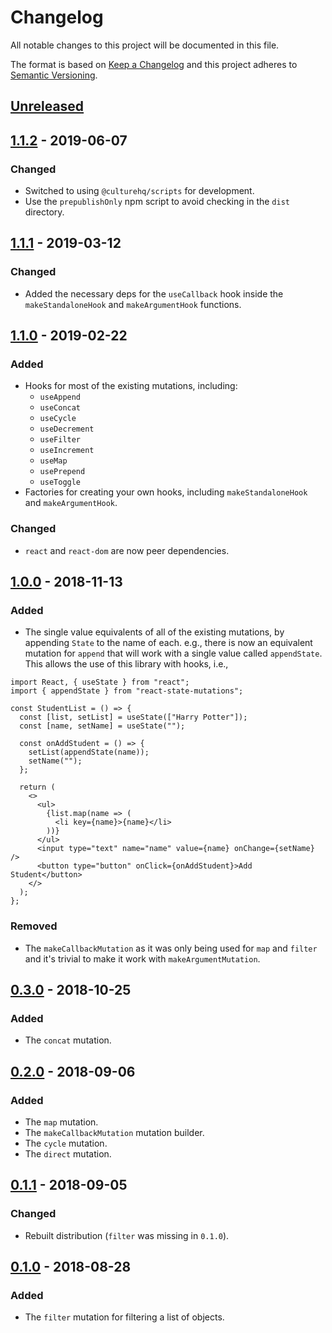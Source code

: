 # Changelog

All notable changes to this project will be documented in this file.

The format is based on [Keep a Changelog](http://keepachangelog.com/en/1.0.0/) and this project adheres to [Semantic Versioning](http://semver.org/spec/v2.0.0.html).

## [Unreleased]

## [1.1.2] - 2019-06-07

### Changed

- Switched to using `@culturehq/scripts` for development.
- Use the `prepublishOnly` npm script to avoid checking in the `dist` directory.

## [1.1.1] - 2019-03-12

### Changed

- Added the necessary deps for the `useCallback` hook inside the `makeStandaloneHook` and `makeArgumentHook` functions.

## [1.1.0] - 2019-02-22

### Added

- Hooks for most of the existing mutations, including:
  - `useAppend`
  - `useConcat`
  - `useCycle`
  - `useDecrement`
  - `useFilter`
  - `useIncrement`
  - `useMap`
  - `usePrepend`
  - `useToggle`
- Factories for creating your own hooks, including `makeStandaloneHook` and `makeArgumentHook`.

### Changed

- `react` and `react-dom` are now peer dependencies.

## [1.0.0] - 2018-11-13

### Added

- The single value equivalents of all of the existing mutations, by appending `State` to the name of each. e.g., there is now an equivalent mutation for `append` that will work with a single value called `appendState`. This allows the use of this library with hooks, i.e.,

```
import React, { useState } from "react";
import { appendState } from "react-state-mutations";

const StudentList = () => {
  const [list, setList] = useState(["Harry Potter"]);
  const [name, setName] = useState("");

  const onAddStudent = () => {
    setList(appendState(name));
    setName("");
  };

  return (
    <>
      <ul>
        {list.map(name => (
          <li key={name}>{name}</li>
        ))}
      </ul>
      <input type="text" name="name" value={name} onChange={setName} />
      <button type="button" onClick={onAddStudent}>Add Student</button>
    </>
  );
};
```

### Removed

- The `makeCallbackMutation` as it was only being used for `map` and `filter` and it's trivial to make it work with `makeArgumentMutation`.

## [0.3.0] - 2018-10-25

### Added

- The `concat` mutation.

## [0.2.0] - 2018-09-06

### Added

- The `map` mutation.
- The `makeCallbackMutation` mutation builder.
- The `cycle` mutation.
- The `direct` mutation.

## [0.1.1] - 2018-09-05

### Changed

- Rebuilt distribution (`filter` was missing in `0.1.0`).

## [0.1.0] - 2018-08-28

### Added

- The `filter` mutation for filtering a list of objects.

[unreleased]: https://github.com/CultureHQ/react-state-mutations/compare/v1.1.2...HEAD
[1.1.2]: https://github.com/CultureHQ/react-state-mutations/compare/v1.1.1...v1.1.2
[1.1.1]: https://github.com/CultureHQ/react-state-mutations/compare/v1.1.0...v1.1.1
[1.1.0]: https://github.com/CultureHQ/react-state-mutations/compare/v1.0.0...v1.1.0
[1.0.0]: https://github.com/CultureHQ/react-state-mutations/compare/v0.3.0...v1.0.0
[0.3.0]: https://github.com/CultureHQ/react-state-mutations/compare/v0.2.0...v0.3.0
[0.2.0]: https://github.com/CultureHQ/react-state-mutations/compare/v0.1.1...v0.2.0
[0.1.1]: https://github.com/CultureHQ/react-state-mutations/compare/v0.1.0...v0.1.1
[0.1.0]: https://github.com/CultureHQ/react-state-mutations/compare/2938cf...v0.1.0
